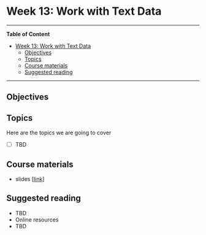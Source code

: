 # Week 13: Work with Text Data
---

**Table of Content**
- [Week 13: Work with Text Data](#week-13-work-with-text-data)
  - [Objectives](#objectives)
  - [Topics](#topics)
  - [Course materials](#course-materials)
  - [Suggested reading](#suggested-reading)

---
## Objectives


## Topics
Here are the topics we are going to cover
* [ ] TBD


## Course materials
* slides [[link](TBD)]

## Suggested reading
* TBD
* Online resources
* TBD